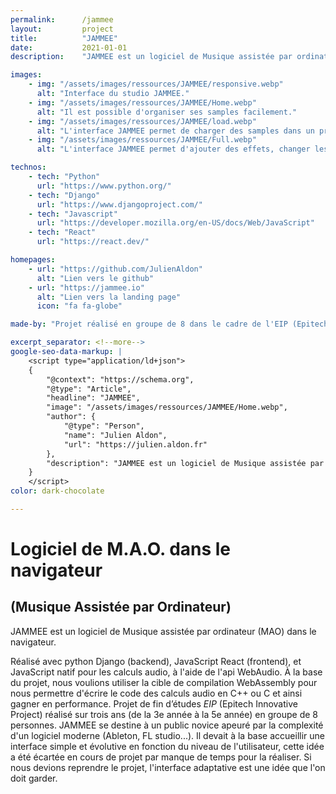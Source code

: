 ```yaml
---
permalink:      /jammee
layout:         project
title:          "JAMMEE"
date:           2021-01-01
description:    "JAMMEE est un logiciel de Musique assistée par ordinateur (MAO) dans le navigateur. Réalisé avec python Django (backend), JavaScript React (front end), et JavaScript natif (pour les calculs audio). À la base du projet, nous voulions utiliser la cible de compilation webassembly pour nous permettre d'écrire le code des calculs audio en C++ ou C et ainsi gagner en performance."

images:
    - img: "/assets/images/ressources/JAMMEE/responsive.webp"
      alt: "Interface du studio JAMMEE."
    - img: "/assets/images/ressources/JAMMEE/Home.webp"
      alt: "Il est possible d'organiser ses samples facilement."
    - img: "/assets/images/ressources/JAMMEE/load.webp"
      alt: "L'interface JAMMEE permet de charger des samples dans un projet depuis une banque de sample ou une integration drive (google, microsoft...)."
    - img: "/assets/images/ressources/JAMMEE/Full.webp"
      alt: "L'interface JAMMEE permet d'ajouter des effets, changer les couleurs des pistes et toutes les fonctionnalités de gestion de pistes audio."

technos:
    - tech: "Python"
      url: "https://www.python.org/"
    - tech: "Django"
      url: "https://www.djangoproject.com/"
    - tech: "Javascript"
      url: "https://developer.mozilla.org/en-US/docs/Web/JavaScript"
    - tech: "React"
      url: "https://react.dev/"

homepages:
    - url: "https://github.com/JulienAldon"
      alt: "Lien vers le github"
    - url: "https://jammee.io"
      alt: "Lien vers la landing page"
      icon: "fa fa-globe"

made-by: "Projet réalisé en groupe de 8 dans le cadre de l'EIP (Epitech Innovative Project)."

excerpt_separator: <!--more-->
google-seo-data-markup: |
    <script type="application/ld+json">
    {
        "@context": "https://schema.org",
        "@type": "Article",
        "headline": "JAMMEE",
        "image": "/assets/images/ressources/JAMMEE/Home.webp",
        "author": {
            "@type": "Person",
            "name": "Julien Aldon",
            "url": "https://julien.aldon.fr"
        },
        "description": "JAMMEE est un logiciel de Musique assistée par ordinateur (MAO) dans le navigateur. Réalisé avec python Django (backend), JavaScript React (front end), et JavaScript natif (pour les calculs audio). À la base du projet, nous voulions utiliser la cible de compilation webassembly pour nous permettre d'écrire le code des calculs audio en C++ ou C et ainsi gagner en performance."
    }
    </script>
color: dark-chocolate

---
```

# Logiciel de M.A.O. dans le navigateur
## (Musique Assistée par Ordinateur)
JAMMEE est un logiciel de Musique assistée par ordinateur (MAO) dans le navigateur.
<!--more-->
Réalisé avec python Django (backend), JavaScript React (frontend), et JavaScript natif pour les calculs audio, à l'aide de l'api WebAudio. À la base du projet, nous voulions utiliser la cible de compilation WebAssembly pour nous permettre d'écrire le code des calculs audio en C++ ou C et ainsi gagner en performance.
Projet de fin d’études <em>EIP</em> (Epitech Innovative Project) réalisé sur trois ans (de la 3e année à la 5e année) en groupe de 8 personnes. 
JAMMEE se destine à un public novice apeuré par la complexité d'un logiciel moderne (Ableton, FL studio...). Il devait à la base accueillir une interface simple et évolutive en fonction du niveau de l'utilisateur, cette idée a été écartée en cours de projet par manque de temps pour la réaliser. Si nous devions reprendre le projet, l'interface adaptative est une idée que l'on doit garder.
